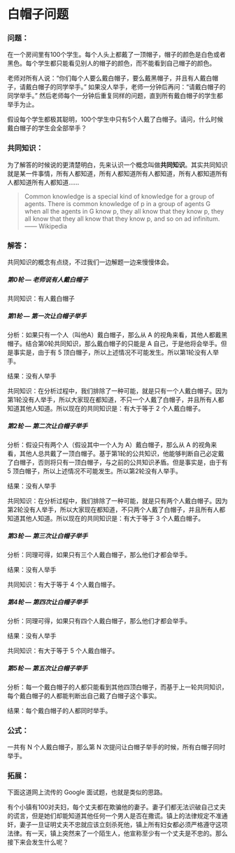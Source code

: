 # 白帽子问题

### 问题：

在一个房间里有100个学生。每个人头上都戴了一顶帽子，帽子的颜色是白色或者黑色。每个学生都只能看见别人的帽子的颜色，而不能看到自己帽子的颜色。

老师对所有人说：“你们每个人要么戴白帽子，要么戴黑帽子，并且有人戴白帽子，请戴白帽子的同学举手。” 如果没人举手，老师一分钟后再问：“请戴白帽子的同学举手。” 然后老师每个一分钟后重复同样的问题，直到所有戴白帽子的学生都举手为止。

假设每个学生都极其聪明，100个学生中只有5个人戴了白帽子。请问，什么时候戴白帽子的学生会全部举手？

### 共同知识：

为了解答的时候说的更清楚明白，先来认识一个概念叫做**共同知识**。其实共同知识就是某一件事情，所有人都知道，所有人都知道所有人都知道，所有人都知道所有人都知道所有人都知道……

> Common knowledge is a special kind of knowledge for a group of agents. There is common knowledge of p in a group of agents G when all the agents in G know p, they all know that they know p, they all know that they all know that they know p, and so on ad infinitum.    —— Wikipedia

### 解答：

共同知识的概念有点绕，不过我们一边解题一边来慢慢体会。

##### 第0轮 — 老师说有人戴白帽子

共同知识：有人戴白帽子

##### 第1轮 — 第一次让白帽子举手

分析：如果只有一个人（叫他A）戴白帽子，那么从 A 的视角来看，其他人都戴黑帽子。结合第0轮共同知识，那么戴白帽子的只能是 A 自己，于是他将会举手。但是事实是，由于有 5 顶白帽子，所以上述情况不可能发生。所以第1轮没有人举手。

结果：没有人举手

共同知识：在分析过程中，我们排除了一种可能，就是只有一个人戴白帽子。因为第1轮没有人举手，所以大家现在都知道，不只一个人戴了白帽子，并且所有人都知道其他人知道。所以现在的共同知识是：有大于等于 2 个人戴白帽子。

##### 第2轮 — 第二次让白帽子举手

分析：假设只有两个人（假设其中一个人为 A）戴白帽子，那么从 A 的视角来看，其他人总共戴了一顶白帽子。基于第1轮的公共知识，他能够判断自己必定戴了白帽子，否则将只有一顶白帽子，与之前的公共知识矛盾。但是事实是，由于有 5 顶白帽子，所以上述情况不可能发生。所以第2轮没有人举手。

结果：没有人举手

共同知识：在分析过程中，我们排除了一种可能，就是只有两个人戴白帽子。因为第2轮没有人举手，所以大家现在都知道，不只两个人戴了白帽子，并且所有人都知道其他人知道。所以现在的共同知识是：有大于等于 3 个人戴白帽子。

##### 第3轮 — 第三次让白帽子举手

分析：同理可得，如果只有三个人戴白帽子，那么他们才都会举手。

结果：没有人举手

共同知识：有大于等于 4 个人戴白帽子。

##### 第4轮 — 第四次让白帽子举手

分析：同理可得，如果只有四个人戴白帽子，那么他们才都会举手。

结果：没有人举手

共同知识：有大于等于 5 个人戴白帽子。

##### 第5轮 — 第五次让白帽子举手

分析：每一个戴白帽子的人都只能看到其他四顶白帽子，而基于上一轮共同知识，每个戴白帽子的人都能判断出自己戴了白帽子这个事实。

结果：每个戴白帽子的人都同时举手。

### 公式：

一共有 N 个人戴白帽子，那么第 N 次提问让白帽子举手的时候，所有白帽子同时举手。

### 拓展：

下面这道网上流传的 Google 面试题，也就是类似的思路。

有个小镇有100对夫妇，每个丈夫都在欺骗他的妻子。妻子们都无法识破自己丈夫的谎言，但是她们却能知道其他任何一个男人是否在撒谎。镇上的法律规定不准通奸，妻子一旦证明丈夫不忠就应该立刻杀死他，镇上所有妇女都必须严格遵守这项法律。有一天，镇上突然来了一个陌生人，他宣称至少有一个丈夫是不忠的。那么接下来会发生什么呢？